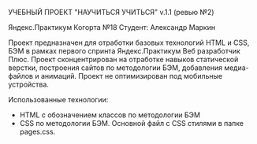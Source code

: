 УЧЕБНЫЙ ПРОЕКТ "НАУЧИТЬСЯ УЧИТЬСЯ" v.1.1 (ревью №2)

Яндекс.Практикум
Когорта №18
Студент: Александр Маркин

Проект предназначен для отработки базовых технологий HTML и CSS, БЭМ в рамках первого спринта Яндекс.Практикум Веб разработчик Плюс. Проект сконцентрирован на отработке навыков статической верстки, построения сайтов по методологии БЭМ, добавления медиа-файлов и анимаций. Проект не оптимизирован под мобильные устройства.

Использованные технологии:
* HTML с обозначением классов по методологии БЭМ
* CSS по методологии БЭМ. Основной файл с CSS стилями в папке pages.css.





